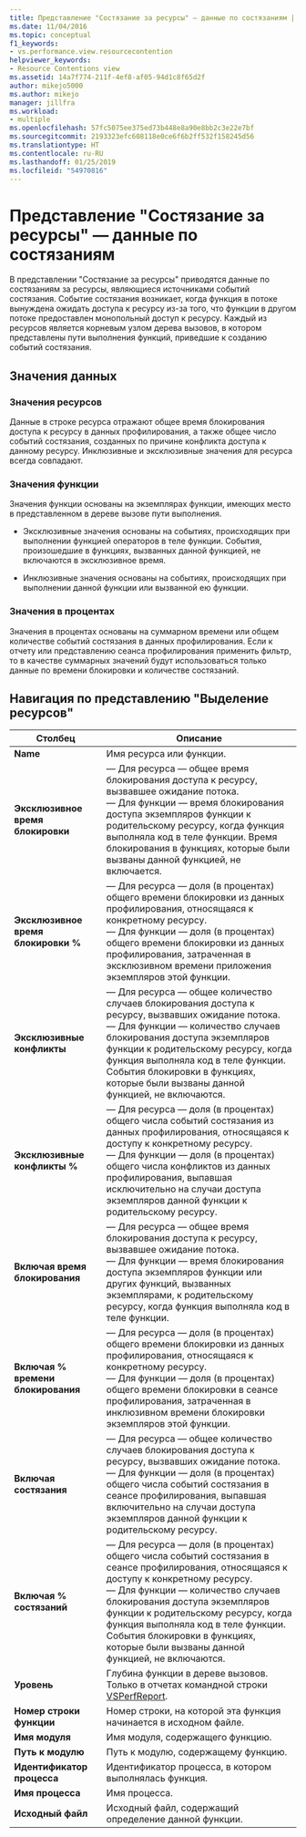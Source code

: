 ```yaml
---
title: Представление "Состязание за ресурсы" — данные по состязаниям | Документы Майкрософт
ms.date: 11/04/2016
ms.topic: conceptual
f1_keywords:
- vs.performance.view.resourcecontention
helpviewer_keywords:
- Resource Contentions view
ms.assetid: 14a7f774-211f-4ef8-af05-94d1c8f65d2f
author: mikejo5000
ms.author: mikejo
manager: jillfra
ms.workload:
- multiple
ms.openlocfilehash: 57fc5075ee375ed73b448e8a90e8bb2c3e22e7bf
ms.sourcegitcommit: 2193323efc608118e0ce6f6b2ff532f158245d56
ms.translationtype: HT
ms.contentlocale: ru-RU
ms.lasthandoff: 01/25/2019
ms.locfileid: "54970816"
---
```

# <a name="resource-contentions-view---contention-data"></a>Представление "Состязание за ресурсы" — данные по состязаниям
В представлении "Состязание за ресурсы" приводятся данные по состязаниям за ресурсы, являющиеся источниками событий состязания. Событие состязания возникает, когда функция в потоке вынуждена ожидать доступа к ресурсу из-за того, что функции в другом потоке предоставлен монопольный доступ к ресурсу. Каждый из ресурсов является корневым узлом дерева вызовов, в котором представлены пути выполнения функций, приведшие к созданию событий состязания.  
  
## <a name="data-values"></a>Значения данных  
  
### <a name="resource-values"></a>Значения ресурсов  
 Данные в строке ресурса отражают общее время блокирования доступа к ресурсу в данных профилирования, а также общее число событий состязания, созданных по причине конфликта доступа к данному ресурсу. Инклюзивные и эксклюзивные значения для ресурса всегда совпадают.  
  
### <a name="function-values"></a>Значения функции  
 Значения функции основаны на экземплярах функции, имеющих место в представленном в дереве вызове пути выполнения.  
  
-   Эксклюзивные значения основаны на событиях, происходящих при выполнении функцией операторов в теле функции. События, произошедшие в функциях, вызванных данной функцией, не включаются в эксклюзивное время.  
  
-   Инклюзивные значения основаны на событиях, происходящих при выполнении данной функции или вызванной ею функции.  
  
### <a name="percentage-values"></a>Значения в процентах  
 Значения в процентах основаны на суммарном времени или общем количестве событий состязания в данных профилирования. Если к отчету или представлению сеанса профилирования применить фильтр, то в качестве суммарных значений будут использоваться только данные по времени блокировки и количестве состязаний.  
  
## <a name="navigating-the-resource-allocation-view"></a>Навигация по представлению "Выделение ресурсов"  
  
|Столбец|Описание|  
|------------|-----------------|  
|**Name**|Имя ресурса или функции.|  
|**Эксклюзивное время блокировки**|— Для ресурса — общее время блокирования доступа к ресурсу, вызвавшее ожидание потока.<br />— Для функции — время блокирования доступа экземпляров функции к родительскому ресурсу, когда функция выполняла код в теле функции. Время блокирования в функциях, которые были вызваны данной функцией, не включается.|  
|**Эксклюзивное время блокировки %**|— Для ресурса — доля (в процентах) общего времени блокировки из данных профилирования, относящаяся к конкретному ресурсу.<br />— Для функции — доля (в процентах) общего времени блокировки из данных профилирования, затраченная в эксклюзивном времени приложения экземпляров этой функции.|  
|**Эксклюзивные конфликты**|— Для ресурса — общее количество случаев блокирования доступа к ресурсу, вызвавших ожидание потока.<br />— Для функции — количество случаев блокирования доступа экземпляров функции к родительскому ресурсу, когда функция выполняла код в теле функции. События блокировки в функциях, которые были вызваны данной функцией, не включаются.|  
|**Эксклюзивные конфликты %**|— Для ресурса — доля (в процентах) общего числа событий состязания из данных профилирования, относящаяся к доступу к конкретному ресурсу.<br />— Для функции — доля (в процентах) общего числа конфликтов из данных профилирования, выпавшая исключительно на случаи доступа экземпляров данной функции к родительскому ресурсу.|  
|**Включая время блокирования**|— Для ресурса — общее время блокирования доступа к ресурсу, вызвавшее ожидание потока.<br />— Для функции — время блокирования доступа экземпляров функции или других функций, вызванных экземплярами, к родительскому ресурсу, когда функция выполняла код в теле функции.|  
|**Включая % времени блокирования**|— Для ресурса — доля (в процентах) общего времени блокировки из данных профилирования, относящаяся к конкретному ресурсу.<br />— Для функции — доля (в процентах) общего времени блокировки в сеансе профилирования, затраченная в инклюзивном времени блокировки экземпляров этой функции.|  
|**Включая состязания**|— Для ресурса — общее количество случаев блокирования доступа к ресурсу, вызвавших ожидание потока.<br />— Для функции — доля (в процентах) общего числа событий состязания в сеансе профилирования, выпавшая включительно на случаи доступа экземпляров данной функции к родительскому ресурсу.|  
|**Включая % состязаний**|— Для ресурса — доля (в процентах) общего числа событий состязания в сеансе профилирования, относящаяся к доступу к конкретному ресурсу.<br />— Для функции — количество случаев блокирования доступа экземпляров функции к родительскому ресурсу, когда функция выполняла код в теле функции. События блокировки в функциях, которые были вызваны данной функцией, не включаются.|  
|**Уровень**|Глубина функции в дереве вызовов. Только в отчетах командной строки [VSPerfReport](../profiling/vsperfreport.md).|  
|**Номер строки функции**|Номер строки, на которой эта функция начинается в исходном файле.|  
|**Имя модуля**|Имя модуля, содержащего функцию.|  
|**Путь к модулю**|Путь к модулю, содержащему функцию.|  
|**Идентификатор процесса**|Идентификатор процесса, в котором выполнялась функция.|  
|**Имя процесса**|Имя процесса.|  
|**Исходный файл**|Исходный файл, содержащий определение данной функции.|